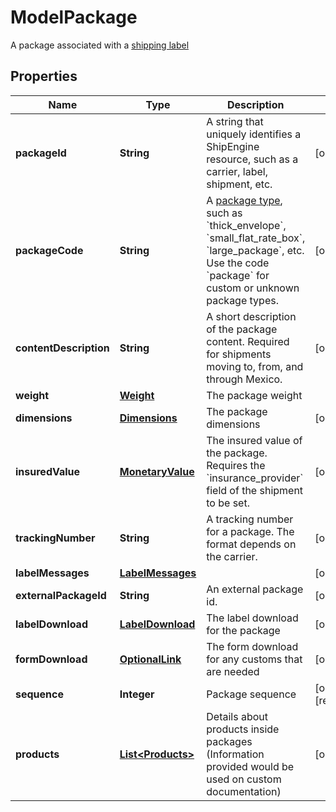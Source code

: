 

# ModelPackage

A package associated with a [shipping label](https://www.shipengine.com/docs/labels/create-a-label/) 

## Properties

| Name | Type | Description | Notes |
|------------ | ------------- | ------------- | -------------|
|**packageId** | **String** | A string that uniquely identifies a ShipEngine resource, such as a carrier, label, shipment, etc. |  [optional] |
|**packageCode** | **String** | A [package type](https://www.shipengine.com/docs/reference/list-carrier-packages/), such as &#x60;thick_envelope&#x60;, &#x60;small_flat_rate_box&#x60;, &#x60;large_package&#x60;, etc.  Use the code &#x60;package&#x60; for custom or unknown package types.  |  [optional] |
|**contentDescription** | **String** | A short description of the package content. Required for shipments moving to, from, and through Mexico.  |  [optional] |
|**weight** | [**Weight**](Weight.md) | The package weight |  |
|**dimensions** | [**Dimensions**](Dimensions.md) | The package dimensions |  [optional] |
|**insuredValue** | [**MonetaryValue**](MonetaryValue.md) | The insured value of the package.  Requires the &#x60;insurance_provider&#x60; field of the shipment to be set.  |  [optional] |
|**trackingNumber** | **String** | A tracking number for a package. The format depends on the carrier. |  [optional] |
|**labelMessages** | [**LabelMessages**](LabelMessages.md) |  |  [optional] |
|**externalPackageId** | **String** | An external package id. |  [optional] |
|**labelDownload** | [**LabelDownload**](LabelDownload.md) | The label download for the package |  [optional] |
|**formDownload** | [**OptionalLink**](OptionalLink.md) | The form download for any customs that are needed |  [optional] |
|**sequence** | **Integer** | Package sequence |  [optional] [readonly] |
|**products** | [**List&lt;Products&gt;**](Products.md) | Details about products inside packages (Information provided would be used on custom documentation) |  [optional] |



